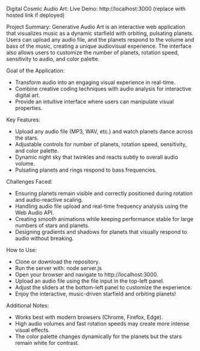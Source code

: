 Digital Cosmic Audio Art:
Live Demo: http://localhost:3000
 (replace with hosted link if deployed)

Project Summary:
Generative Audio Art is an interactive web application that visualizes music as a dynamic starfield with orbiting, pulsating planets. Users can upload any audio file, and the planets respond to the volume and bass of the music, creating a unique audiovisual experience. The interface also allows users to customize the number of planets, rotation speed, sensitivity to audio, and color palette.

Goal of the Application:
- Transform audio into an engaging visual experience in real-time.
- Combine creative coding techniques with audio analysis for interactive digital art.
- Provide an intuitive interface where users can manipulate visual properties.

Key Features:
- Upload any audio file (MP3, WAV, etc.) and watch planets dance across the stars.
- Adjustable controls for number of planets, rotation speed, sensitivity, and color palette.
- Dynamic night sky that twinkles and reacts subtly to overall audio volume.
- Pulsating planets and rings respond to bass frequencies.

Challenges Faced:
- Ensuring planets remain visible and correctly positioned during rotation and audio-reactive scaling.
- Handling audio file upload and real-time frequency analysis using the Web Audio API.
- Creating smooth animations while keeping performance stable for large numbers of stars and planets.
- Designing gradients and shadows for planets that visually respond to audio without breaking.

How to Use:
- Clone or download the repository.
- Run the server with: node server.js
- Open your browser and navigate to http://localhost:3000.
- Upload an audio file using the file input in the top-left panel.
- Adjust the sliders at the bottom-left panel to customize the experience.
- Enjoy the interactive, music-driven starfield and orbiting planets!

Additional Notes:
- Works best with modern browsers (Chrome, Firefox, Edge).
- High audio volumes and fast rotation speeds may create more intense visual effects.
- The color palette changes dynamically for the planets but the stars remain white for contrast.
